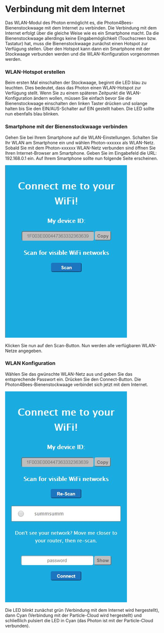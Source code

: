 # Verbindung mit dem Internet [](id=verbindung-mit-dem-Internet)

Das WLAN-Modul des Photon ermöglicht es, die Photon4Bees-Bienenstockwaage mit dem Internet zu verbinden. Die Verbindung mit dem Internet erfolgt über die gleiche Weise wie es ein Smartphone macht.
Da die Bienenstockwaage allerdings keine Eingabemöglichkeit (Touchscreen bzw. Tastatur) hat, muss die Bienenstockwaage zunächst einen Hotspot zur Verfügung stellen. Über den Hotspot kann dann ein Smartphone mit der Stockwaage verbunden werden und die WLAN-Konfiguration vorgenommen werden.

### WLAN-Hotspot erstellen

Beim ersten Mal einschalten der Stockwaage, beginnt die LED blau zu leuchten. Dies bedeutet, dass das Photon einen WLAN-Hotspot zur Verfügung stellt.
Wenn Sie zu einem späteren Zeitpunkt die WLAN-Konfiguration ändern wollen, müssen Sie einfach bevor Sie die Bienenstockwaage einschalten den linken Taster drücken und solange halten bis Sie den EIN/AUS-Schalter auf EIN gestellt haben. Die LED sollte nun ebenfalls blau blinken.

### Smartphone mit der Bienenstockwaage verbinden

Gehen Sie bei Ihrem Smartphone auf die WLAN-Einstellungen. Schalten Sie Ihr WLAN am Smartphone ein und wählen Photon-xxxxxx als WLAN-Netz. Sobald Sie mit dem Photon-xxxxxx WLAN-Netz verbunden sind öffnen Sie Ihren Internet-Browser am Smartphone. Geben Sie im Eingabefeld die URL: 192.168.0.1 ein. Auf Ihrem Smartphone sollte nun folgende Seite erscheinen.

![Smartphone mit Bienenstockwaage verbinden](../images/WLAN-Konfiguration_1.JPG)

Klicken Sie nun auf den Scan-Button. Nun werden alle verfügbaren WLAN-Netze angegeben.

### WLAN Konfiguration

Wählen Sie das gwünschte WLAN-Netz aus und geben Sie das entsprechende Passwort ein. Drücken Sie den Connect-Button. Die Photon4Bees-Bienenstockwaage verbindet sich jetzt mit dem Internet.

![WLAN Konfiguration](../images/WLAN-Konfiguration_2.JPG)

Die LED blinkt zunächst grün (Verbindung mit dem Internet wird hergestellt), dann Cyan (Verbindung mit der Particle-Cloud wird hergestellt) und schließlich pulsiert die LED in Cyan (das Photon ist mit der Particle-Cloud verbunden).
